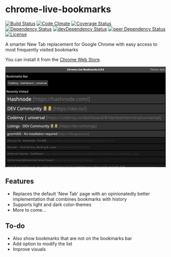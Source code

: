 # chrome-live-bookmarks

[![Build Status](https://travis-ci.org/myTerminal/chrome-live-bookmarks.svg?branch=master)](https://travis-ci.org/myTerminal/chrome-live-bookmarks)
[![Code Climate](https://codeclimate.com/github/myTerminal/chrome-live-bookmarks.png)](https://codeclimate.com/github/myTerminal/chrome-live-bookmarks)
[![Coverage Status](https://img.shields.io/coveralls/myTerminal/chrome-live-bookmarks.svg)](https://coveralls.io/r/myTerminal/chrome-live-bookmarks?branch=master)  
[![Dependency Status](https://david-dm.org/myTerminal/chrome-live-bookmarks.svg)](https://david-dm.org/myTerminal/chrome-live-bookmarks)
[![devDependency Status](https://david-dm.org/myTerminal/chrome-live-bookmarks/dev-status.svg)](https://david-dm.org/myTerminal/chrome-live-bookmarks#info=devDependencies)
[![peer Dependency Status](https://david-dm.org/myTerminal/chrome-live-bookmarks/peer-status.svg)](https://david-dm.org/myTerminal/chrome-live-bookmarks#info=peerDependencies)  
[![License](https://img.shields.io/badge/LICENSE-GPL%20v3.0-blue.svg)](https://www.gnu.org/licenses/gpl.html)

A smarter New Tab replacement for Google Chrome with easy access to most frequently visited bookmarks

You can install it from the [Chrome Web Store](https://chrome.google.com/webstore/detail/chrome-live-bookmarks/fconcakelnfiacccnghcjhbmddloahfn).

[![Screenshot](images/screenshot.png)](https://chrome.google.com/webstore/detail/chrome-live-bookmarks/fconcakelnfiacccnghcjhbmddloahfn)

## Features

* Replaces the default 'New Tab' page with an opinionatedly better implementation that combines bookmarks with history
* Supports light and dark color-themes
* More to come...

## To-do

* Also show bookmarks that are not on the bookmarks bar
* Add option to modify the list
* Improve visuals

